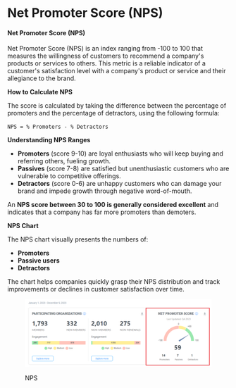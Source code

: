 # Net Promoter Score (NPS)

#### Net Promoter Score (NPS)

Net Promoter Score (NPS) is an index ranging from -100 to 100 that measures the willingness of customers to recommend a company's products or services to others. This metric is a reliable indicator of a customer's satisfaction level with a company's product or service and their allegiance to the brand.

**How to Calculate NPS**

The score is calculated by taking the difference between the percentage of promoters and the percentage of detractors, using the following formula:

```
NPS = % Promoters - % Detractors
```

**Understanding NPS Ranges**

* **Promoters** (score 9-10) are loyal enthusiasts who will keep buying and referring others, fueling growth.
* **Passives** (score 7-8) are satisfied but unenthusiastic customers who are vulnerable to competitive offerings.
* **Detractors** (score 0-6) are unhappy customers who can damage your brand and impede growth through negative word-of-mouth.

An **NPS score between 30 to 100 is generally considered excellent** and indicates that a company has far more promoters than demoters.

**NPS Chart**

The NPS chart visually presents the numbers of:

* **Promoters**
* **Passive users**
* **Detractors**

The chart helps companies quickly grasp their NPS distribution and track improvements or declines in customer satisfaction over time.

<figure><img src="../../../../.gitbook/assets/NPS.png" alt=""><figcaption><p>NPS</p></figcaption></figure>
